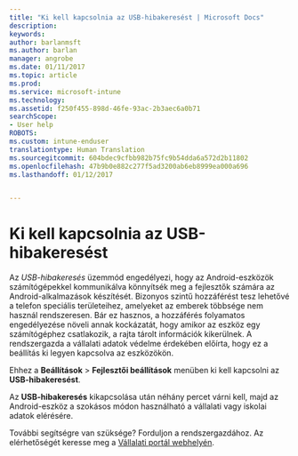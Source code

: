 ```yaml
---
title: "Ki kell kapcsolnia az USB-hibakeresést | Microsoft Docs"
description: 
keywords: 
author: barlanmsft
ms.author: barlan
manager: angrobe
ms.date: 01/11/2017
ms.topic: article
ms.prod: 
ms.service: microsoft-intune
ms.technology: 
ms.assetid: f250f455-898d-46fe-93ac-2b3aec6a0b71
searchScope:
- User help
ROBOTS: 
ms.custom: intune-enduser
translationtype: Human Translation
ms.sourcegitcommit: 604bdec9cfbb982b75fc9b54dda6a572d2b11802
ms.openlocfilehash: 47b9b0e882c277f5ad3200ab6eb8999ea000a696
ms.lasthandoff: 01/12/2017


---
```


# <a name="you-need-to-turn-off-usb-debugging"></a>Ki kell kapcsolnia az USB-hibakeresést

Az _USB-hibakeresés_ üzemmód engedélyezi, hogy az Android-eszközök számítógépekkel kommunikálva könnyítsék meg a fejlesztők számára az Android-alkalmazások készítését. Bizonyos szintű hozzáférést tesz lehetővé a telefon speciális területeihez, amelyeket az emberek többsége nem használ rendszeresen. Bár ez hasznos, a hozzáférés folyamatos engedélyezése növeli annak kockázatát, hogy amikor az eszköz egy számítógéphez csatlakozik, a rajta tárolt információk kikerülnek. A rendszergazda a vállalati adatok védelme érdekében előírta, hogy ez a beállítás ki legyen kapcsolva az eszközökön.

Ehhez a **Beállítások** > **Fejlesztői beállítások** menüben ki kell kapcsolni az **USB-hibakeresést**.

Az **USB-hibakeresés** kikapcsolása után néhány percet várni kell, majd az Android-eszköz a szokásos módon használható a vállalati vagy iskolai adatok elérésére.

További segítségre van szüksége? Forduljon a rendszergazdához. Az elérhetőségét keresse meg a [Vállalati portál webhelyén](http://portal.manage.microsoft.com).

